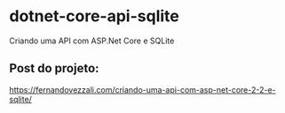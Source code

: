 # dotnet-core-api-sqlite
Criando uma API com ASP.Net Core e SQLite

## Post do projeto:
https://fernandovezzali.com/criando-uma-api-com-asp-net-core-2-2-e-sqlite/
